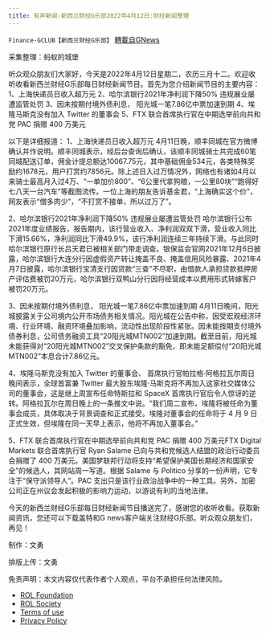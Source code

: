 ```yaml
---
title: 有声新闻-新西兰财经G乐部2022年4月12日:财经新闻整理
---
```

`Finance-GCLUB【新西兰财经G乐部】` [轉載自GNews](https://gnews.org/zh-hans/2335248/)

采集整理：蚂蚁的城堡

听众观众朋友们大家好，今天是2022年4月12日星期二，农历三月十二。欢迎收听收看新西兰财经G乐部每日财经新闻节目。首先为您介绍新闻节目的主要内容：
1、上海快递员日收入超万元
2、哈尔滨银行2021年净利润下降50% 违规展业屡遭监管处罚
3、因未按期付境外债利息， 阳光城一笔7.86亿中票加速到期
4、埃隆马斯克没有加入 Twitter 的董事会
5、FTX 联合首席执行官在中期选举前向共和党 PAC 捐赠 400 万美元

以下是详细报道：
1、上海快递员日收入超万元
4月11日晚，顺丰同城在官方微博确认并作说明。顺丰同城表示，经后台查询后确认，该顺丰同城骑士共完成60笔同城配送订单，佣金计提总额达10067.75元，其中基础佣金534元，各类特殊奖励约1678元，用户打赏约7856元。除上述日入过万情况外，网络也有诸如4月以来骑士最高月入过4万、“一单加价800”、“6公里代拿狗粮，一公里80块”“跑得好七八天一台汽车”等截图流传。一位上海的朋友告诉基金君，“上海确实这个价”，网友表示“僧多肉少”，“不打赏不接单，所以过万了”。

2、哈尔滨银行2021年净利润下降50% 违规展业屡遭监管处罚
哈尔滨银行公布2021年度业绩报告，报告期内，该行营业收入、净利润双双下滑，营业收入同比下滑15.66%，净利润同比下滑49.9%，该行净利润连续三年持续下滑。与此同时哈尔滨银行原行长吕天君已被相关部门带走调查。银保监会官网2021年12月6日披露，哈尔滨银行大连分行因虚假资产转让掩盖不良、掩盖信用风险暴露、2021年4月7日披露，哈尔滨银行宝清支行因贷款“三查”不尽职，由借款人承担贷款抵押房产评估费被罚20万元，哈尔滨银行双鸭山分行因将经营成本以费用形式转嫁客户被罚20万元。

3、因未按期付境外债利息， 阳光城一笔7.86亿中票加速到期
4月11日晚间，阳光城披露关于公司境内公开市场债务相关情况。阳光城在公告中称，因受宏观经济环境、行业环境、融资环境叠加影响，流动性出现阶段性紧张。因未能按期支付境外债券利息，公司债务融资工具“20阳光城MTN002”加速到期。截至目前，阳光城未能获得对“20阳光城MTN002”交叉保护条款的豁免，即未能足额偿付“20阳光城MTN002”本息合计7.86亿元。

4、埃隆马斯克没有加入 Twitter 的董事会、
首席执行官帕拉格·阿格拉瓦尔周日晚间表示，全球首富兼 Twitter 最大股东埃隆·马斯克将不再加入这家社交媒体公司的董事会，这是继上周宣布任命特斯拉和 SpaceX 首席执行官后令人惊讶的逆转。阿格拉瓦尔在周日晚上的一条推文中说。“我们周二宣布，埃隆将被任命为董事会成员，具体取决于背景调查和正式接受。埃隆对董事会的任命将于 4 月 9 日正式生效，但埃隆在同一天早上表示，他将不再加入董事会。”

5、FTX 联合首席执行官在中期选举前向共和党 PAC 捐赠 400 万美元FTX Digital Markets 联合首席执行官 Ryan Salame 已向与共和党候选人结盟的政治行动委员会捐赠了 400 万美元。美国梦联邦行动将支持“希望保护美国长期经济和国家安全”的候选人，其网站周一写道。根据 Salame 与 Politico 分享的一份声明，它专注于“保守派领导人”。PAC 支出只是该行业政治战争中的一种工具。另外，加密公司正在州议会发起积极的影响力运动，以游说有利的当地法律。

今天的新西兰财经G乐部每日财经新闻节目播送完了，感谢您的收听收看。获取新闻资讯，您还可以下载盖特和G news客户端关注财经G乐部。听众观众朋友们，再见！

制作：文勇

排版上传：文勇

 

免责声明：本文内容仅代表作者个人观点，平台不承担任何法律风险。

- [ROL Foundation](https://rolfoundation.org/)
- [ROL Society](https://rolsociety.org/)
- [Terms of use](https://gnews.org/terms-of-use-3/)
- [Privacy Policy](https://gnews.org/privacy-policy/)
